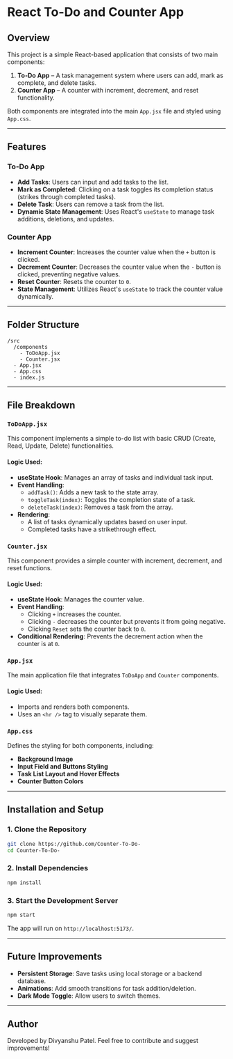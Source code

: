 # React To-Do and Counter App

## Overview
This project is a simple React-based application that consists of two main components:
1. **To-Do App** – A task management system where users can add, mark as complete, and delete tasks.
2. **Counter App** – A counter with increment, decrement, and reset functionality.

Both components are integrated into the main `App.jsx` file and styled using `App.css`.

---

## Features
### To-Do App
- **Add Tasks**: Users can input and add tasks to the list.
- **Mark as Completed**: Clicking on a task toggles its completion status (strikes through completed tasks).
- **Delete Task**: Users can remove a task from the list.
- **Dynamic State Management**: Uses React's `useState` to manage task additions, deletions, and updates.

### Counter App
- **Increment Counter**: Increases the counter value when the `+` button is clicked.
- **Decrement Counter**: Decreases the counter value when the `-` button is clicked, preventing negative values.
- **Reset Counter**: Resets the counter to `0`.
- **State Management**: Utilizes React's `useState` to track the counter value dynamically.

---

## Folder Structure
```
/src
  /components
    - ToDoApp.jsx
    - Counter.jsx
  - App.jsx
  - App.css
  - index.js
```

---

## File Breakdown

### `ToDoApp.jsx`
This component implements a simple to-do list with basic CRUD (Create, Read, Update, Delete) functionalities.
#### **Logic Used:**
- **useState Hook**: Manages an array of tasks and individual task input.
- **Event Handling**:
  - `addTask()`: Adds a new task to the state array.
  - `toggleTask(index)`: Toggles the completion state of a task.
  - `deleteTask(index)`: Removes a task from the array.
- **Rendering**:
  - A list of tasks dynamically updates based on user input.
  - Completed tasks have a strikethrough effect.

### `Counter.jsx`
This component provides a simple counter with increment, decrement, and reset functions.
#### **Logic Used:**
- **useState Hook**: Manages the counter value.
- **Event Handling**:
  - Clicking `+` increases the counter.
  - Clicking `-` decreases the counter but prevents it from going negative.
  - Clicking `Reset` sets the counter back to `0`.
- **Conditional Rendering**: Prevents the decrement action when the counter is at `0`.

### `App.jsx`
The main application file that integrates `ToDoApp` and `Counter` components.
#### **Logic Used:**
- Imports and renders both components.
- Uses an `<hr />` tag to visually separate them.

### `App.css`
Defines the styling for both components, including:
- **Background Image**
- **Input Field and Buttons Styling**
- **Task List Layout and Hover Effects**
- **Counter Button Colors**

---

## Installation and Setup
### **1. Clone the Repository**
```sh
git clone https://github.com/Counter-To-Do-
cd Counter-To-Do-
```

### **2. Install Dependencies**
```sh
npm install
```

### **3. Start the Development Server**
```sh
npm start
```
The app will run on `http://localhost:5173/`.

---

## Future Improvements
- **Persistent Storage**: Save tasks using local storage or a backend database.
- **Animations**: Add smooth transitions for task addition/deletion.
- **Dark Mode Toggle**: Allow users to switch themes.

---

## Author
Developed by Divyanshu Patel. Feel free to contribute and suggest improvements!

